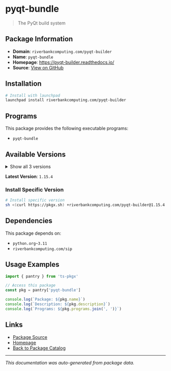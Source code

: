 # pyqt-bundle

> The PyQt build system

## Package Information

- **Domain**: `riverbankcomputing.com/pyqt-builder`
- **Name**: `pyqt-bundle`
- **Homepage**: https://pyqt-builder.readthedocs.io/
- **Source**: [View on GitHub](https://github.com/pkgxdev/pantry/tree/main/projects/riverbankcomputing.com/pyqt-builder/package.yml)

## Installation

```bash
# Install with launchpad
launchpad install riverbankcomputing.com/pyqt-builder
```

## Programs

This package provides the following executable programs:

- `pyqt-bundle`

## Available Versions

<details>
<summary>Show all 3 versions</summary>

- `1.15.4`, `1.15.3`, `1.15.2`

</details>

**Latest Version**: `1.15.4`

### Install Specific Version

```bash
# Install specific version
sh <(curl https://pkgx.sh) +riverbankcomputing.com/pyqt-builder@1.15.4 -- $SHELL -i
```

## Dependencies

This package depends on:

- `python.org~3.11`
- `riverbankcomputing.com/sip`

## Usage Examples

```typescript
import { pantry } from 'ts-pkgx'

// Access this package
const pkg = pantry['pyqt-bundle']

console.log(`Package: ${pkg.name}`)
console.log(`Description: ${pkg.description}`)
console.log(`Programs: ${pkg.programs.join(', ')}`)
```

## Links

- [Package Source](https://github.com/pkgxdev/pantry/tree/main/projects/riverbankcomputing.com/pyqt-builder/package.yml)
- [Homepage](https://pyqt-builder.readthedocs.io/)
- [Back to Package Catalog](../../../package-catalog.md)

---

*This documentation was auto-generated from package data.*
